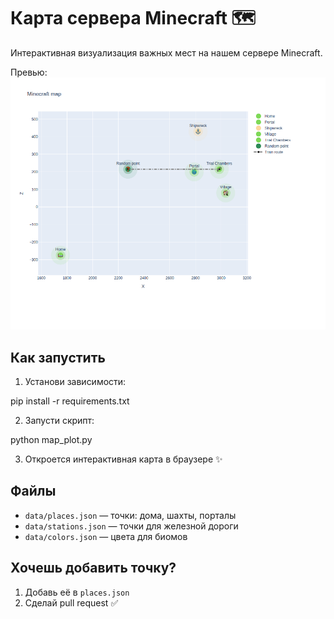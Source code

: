 # Карта сервера Minecraft 🗺️

Интерактивная визуализация важных мест на нашем сервере Minecraft.

Превью:
![preview](preview.png)

## Как запустить

1. Установи зависимости:

pip install -r requirements.txt

2. Запусти скрипт:

python map_plot.py


3. Откроется интерактивная карта в браузере ✨

## Файлы
- `data/places.json` — точки: дома, шахты, порталы
- `data/stations.json` — точки для железной дороги
- `data/colors.json` — цвета для биомов

## Хочешь добавить точку?
1. Добавь её в `places.json`
2. Сделай pull request ✅


